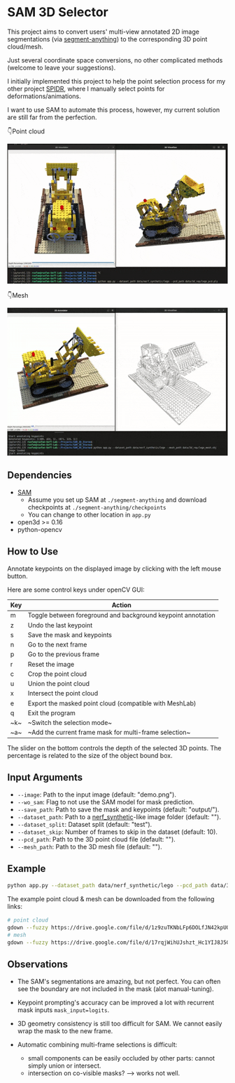 # SAM 3D Selector

This project aims to convert users' multi-view annotated 2D image segmentations (via [segment-anything](https://github.com/facebookresearch/segment-anything)) to the corresponding 3D point cloud/mesh.

Just several coordinate space conversions, no other complicated methods (welcome to leave your suggestions).

I initially implemented this project to help the point selection process for my other project [SPIDR](https://github.com/nexuslrf/SPIDR), where I manually select points for deformations/animations.

I want to use SAM to automate this process, however, my current solution are still far from the perfection.

👇Point cloud

![demo_1](figs/demo_1.gif)

👇Mesh

![demo_2](figs/demo_2.gif)

## Dependencies

* [SAM](https://github.com/facebookresearch/segment-anything)
  * Assume you set up SAM at `./segment-anything` and download checkpoints at `./segment-anything/checkpoints`
  * You can change to other location in `app.py`
* open3d >= 0.16
* python-opencv

## How to Use

Annotate keypoints on the displayed image by clicking with the left mouse button.

Here are some control keys under openCV GUI:

| Key  | Action                                                       |
| ---- | ------------------------------------------------------------ |
| m    | Toggle between foreground and background keypoint annotation |
| z    | Undo the last keypoint                                       |
| s    | Save the mask and keypoints                                  |
| n    | Go to the next frame                                         |
| p    | Go to the previous frame                                    |
| r    | Reset the image                                              |
| c    | Crop the point cloud                                         |
| u    | Union the point cloud                                        |
| x    | Intersect the point cloud                                    |
| e    | Export the masked point cloud (compatible with MeshLab)      |
| q    | Exit the program                                             |
| ~k~ | ~Switch the selection mode~                                 |
| ~a~ | ~Add the current frame mask for multi-frame selection~      |

The slider on the bottom controls the depth of the selected 3D points. The percentage is related to the size of the object bound box.

## Input Arguments

* `--image`: Path to the input image (default: "demo.png").
* `--wo_sam`: Flag to not use the SAM model for mask prediction.
* `--save_path`: Path to save the mask and keypoints (default: "output/").
* `--dataset_path`: Path to a [nerf_synthetic](https://drive.google.com/drive/folders/1JDdLGDruGNXWnM1eqY1FNL9PlStjaKWi?usp=share_link)-like image folder (default: "").
* `--dataset_split`: Dataset split (default: "test").
* `--dataset_skip`: Number of frames to skip in the dataset (default: 10).
* `--pcd_path`: Path to the 3D point cloud file (default: "").
* `--mesh_path`: Path to the 3D mesh file (default: "").

## Example

```bash
python app.py --dataset_path data/nerf_synthetic/lego --pcd_path data/3d_rep/lego_pcd.ply
```

The example point cloud & mesh can be downloaded from the following links:

```bash
# point cloud
gdown --fuzzy https://drive.google.com/file/d/1z9zuTKNbLFp6DOLfJN42kpUO0_ECCvy_/view?usp=share_link -O data/3d_rep/lego_pcd.ply
# mesh
gdown --fuzzy https://drive.google.com/file/d/17rqjWihUJshzt_Hc1YIJ8J5GNfr5WBJf/view?usp=share_link -O data/3d_rep/lego_mesh.obj
```

## Observations

* The SAM's segmentations are amazing, but not perfect. You can often see the boundary are not included in the mask (alot manual-tuning).
* Keypoint prompting's accuracy can be improved a lot with recurrent mask inputs `mask_input=logits`.
* 3D geometry consistency is still too difficult for SAM. We cannot easily wrap the mask to the new frame.
* Automatic combining multi-frame selections is difficult:

  * small components can be easily occluded by other parts: cannot simply union or intersect.
  * intersection on co-visible masks? --> works not well.
